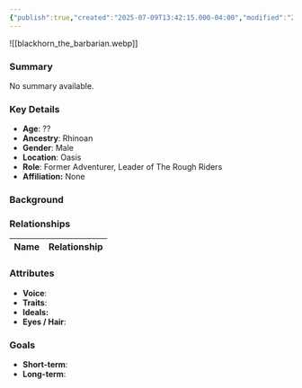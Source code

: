 ```yaml
---
{"publish":true,"created":"2025-07-09T13:42:15.000-04:00","modified":"2025-07-09T13:44:30.000-04:00","cssclasses":""}
---
```



![[blackhorn_the_barbarian.webp]]
### Summary
No summary available.

### Key Details
- **Age**: ??
- **Ancestry**: Rhinoan
- **Gender**: Male
- **Location**: Oasis
- **Role**: Former Adventurer, Leader of The Rough Riders
- **Affiliation:** None

### Background


### Relationships

| Name  | Relationship |
| ----- | ------------ |

### Attributes
- **Voice**:
- **Traits**:  
- **Ideals:**
- **Eyes / Hair**:  

### Goals
- **Short-term**:  
- **Long-term**:  
